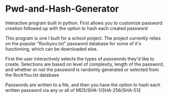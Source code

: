 # Pwd-and-Hash-Generator
Interactive program built in python. First allows you to customize password creation followed up with the option to hash each created password

This program is one I built for a school project. The project currently relies on the popular "Rockyou.txt" password database for some of it's functioning, which can be downloaded else.

First the user interactively selects the types of passwords they'd like to create. Selections are based on level of complexity, length of the password, and whether or not the password is randomly generated or selected from the RockYou.txt database

Passwords are written to a file, and then you have the option to hash each written password via any or all of MD5/SHA-1/SHA-256/SHA-512

